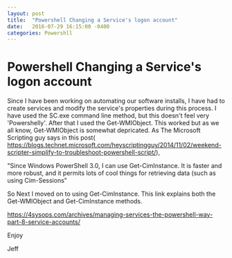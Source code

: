 ```yaml
---
layout: post
title:  "Powershell Changing a Service's logon account"
date:   2016-07-29 16:15:00 -0400
categories: Powershll
---
```

# Powershell Changing a Service's logon account # 

Since I have been working on automating our software installs, I have had to create services and modify the service's properties during this process.  I have used the SC.exe command line method, but this doesn't feel very 'Powershelly'.  After that I used the Get-WMIObject.  This worked but as we all know, Get-WMIObject is somewhat depricated.  As The Microsoft Scripting guy says in this post( https://blogs.technet.microsoft.com/heyscriptingguy/2014/11/02/weekend-scripter-simplify-to-troubleshoot-powershell-script/), 

"Since Windows PowerShell 3.0, I can use Get-CimInstance. It is faster and more robust, and it permits lots of cool things for retrieving data (such as using Cim-Sessions"

So Next I moved on to using Get-CimInstance.  This link explains both the Get-WMIObject and Get-CimInstance methods.

https://4sysops.com/archives/managing-services-the-powershell-way-part-8-service-accounts/

Enjoy

Jeff